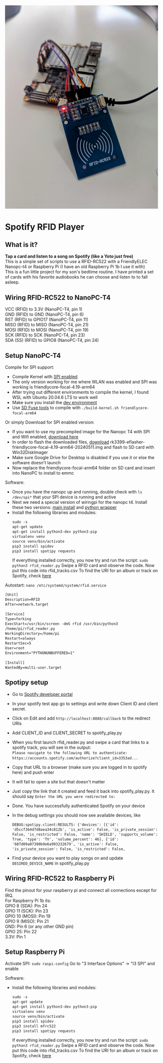 ![Nanopc_Rfid](https://github.com/mrchrisster/rfid_spotify/blob/main/media/PXL_20240529_172146660~2.jpg)

# Spotify RFID Player

## What is it?
**Tap a card and listen to a song on Spotify (like a Yoto just free)**  
This is a simple set of scripts to use a RFID-RC522 with a FriendlyELEC Nanopc-t4 or Raspberry Pi (I have an old Raspberry Pi 1b I use it with)  
This is a fun little project for my son's bedtime routine. I have printed a set of cards with his favorite audiobooks he can choose and listen to to fall asleep.  


## Wiring RFID-RC522 to NanoPC-T4
  
VCC (RFID) to 3.3V (NanoPC-T4, pin 1)  
GND (RFID) to GND (NanoPC-T4, pin 6)  
RST (RFID) to GPIO17 (NanoPC-T4, pin 11)  
MISO (RFID) to MISO (NanoPC-T4, pin 21)  
MOSI (RFID) to MOSI (NanoPC-T4, pin 19)  
SCK (RFID) to SCK (NanoPC-T4, pin 23)  
SDA (SS) (RFID) to GPIO8 (NanoPC-T4, pin 24)  
  
## Setup NanoPC-T4
  
Compile for SPI support:
- Compile Kernel with [SPI enabled](https://wiki.friendlyelec.com/wiki/index.php/SPI)
- The only version working for me where WLAN was enabled and SPI was working is friendlycore-focal-4.19-arm64
- After trying out different environments to compile the kernel, I found WSL with Ubuntu 20.04.6 LTS to work well
- Make sure you install the [dev environment](https://github.com/friendlyarm/build-env-on-ubuntu-bionic)
- Use [SD Fuse tools](https://github.com/friendlyarm/sd-fuse_rk3399) to compile  with `./build-kernel.sh friendlycore-focal-arm64`

Or simply Download for SPI enabled version:
  - If you want to use my precompiled image for the Nanopc T4 with SPI and Wifi enabled, [download here](https://drive.google.com/file/d/1pRt_ehEy8QNT3_qfBpB8euX4WRCSb2db/view?usp=sharing)  
  - In order to flash the downloaded files, [download](https://download.friendlyelec.com/NanoPC-T4) rk3399-eflasher-friendlycore-focal-4.19-arm64-20240511.img and flash to SD card with Win32DiskImager  
  - Make sure Google Drive for Desktop is disabled if you use it or else the software doesn't launch
  - Now replace the friendlycore-focal-arm64 folder on SD card and insert into NanoPC to install to emmc
  
Software:
  - Once you have the nanopc up and running, double check with `ls /dev/spi*` that your SPI device is running and active
  - Next we need a special version of wiringpi for the nanopc t4. Install these two versions: [main install](https://wiki.friendlyelec.com/wiki/index.php/WiringPi_for_RK3399) and [python wrapper](https://wiki.friendlyelec.com/wiki/index.php/WiringPi-Python_for_RK3399)
  - Install the following libraries and modules:
    ```
    sudo -s
    apt-get update
    apt-get install python3-dev python3-pip
    virtualenv venv
    source venv/bin/activate
    pip3 install spidev
    pip3 install spotipy requests
    ```
    If everything installed correctly, you now try and run the script:
    `sudo python3 rfid_reader.py`
    Swipe a RFID card and observe the code. Now put this code into rfid_tracks.csv
    To find the URI for an album or track on Spotify, check [here](https://support.spotify.com/us/artists/article/finding-your-artist-url/)

Autostart:
`nano /etc/systemd/system/rfid.service`
```                                        
[Unit]
Description=RFID
After=network.target

[Service]
Type=forking
ExecStart=/usr/bin/screen -dmS rfid /usr/bin/python3 /home/pi/rfid_reader.py
WorkingDirectory=/home/pi
Restart=always
RestartSec=5
User=root
Environment="PYTHONUNBUFFERED=1"

[Install]
WantedBy=multi-user.target
```


## Spotipy setup
- Go to [Spotify developer portal](https://developer.spotify.com/dashboard)
- In your spotify test app go to settings and write down Client ID and client secret.
- Click on Edit and add `http://localhost:8888/callback` to the redirect URIs
- Add CLIENT_ID and CLIENT_SECRET to spotify_play.py
  
- When you first launch rfid_reader.py and swipe a card that links to a spotify track, you will see in the output:  
`Please navigate to the following URL to authenticate: https://accounts.spotify.com/authorize?client_id=3353ad...`  
- Copy that URL to a browser (make sure you are logged in to spotify here) and push enter
- It will fail to open a site but that doesn't matter
- Just copy the link that it created and feed it back into spotify_play.py. It should say `Enter the URL you were redirected to:`
- Done. You have successfully authenticated Spotify on your device
  
- In the debug settings you should now see available devices, like
  ```
  DEBUG:spotipy.client:RESULTS: {'devices': [{'id': 'd5ccf364d7d8aea34c812b', 'is_active': False, 'is_private_session': False, 'is_restricted': False, 'name': 'SHIELD', 'supports_volume': True, 'type': 'TV', 'volume_percent': 46}, {'id': '687d09a07390b9e6a993232679', 'is_active': False, 'is_private_session': False, 'is_restricted': False,
  ```
- Find your device you want to play songs on and update `DESIRED_DEVICE_NAME` in spotify_play.py

  

## Wiring RFID-RC522 to Raspberry Pi
  
Find the pinout for your raspberry pi and connect all connections except for IRQ.  
For Raspberry Pi 1b its:  
GPIO 8 (SDA): Pin 24  
GPIO 11 (SCK): Pin 23  
GPIO 10 (MOSI): Pin 19  
GPIO 9 (MISO): Pin 21  
GND: Pin 6 (or any other GND pin)  
GPIO 25: Pin 22  
3.3V: Pin 1  
  
## Setup Raspberry Pi
Activate SPI:
`sudo raspi-config`
Go to "3 Interface Options" -> "I3 SPI" and enable

Software:
  - Install the following libraries and modules:
    ```
    sudo -s
    apt-get update
    apt-get install python3-dev python3-pip
    virtualenv venv
    source venv/bin/activate
    pip3 install spidev
    pip3 install mfrc522
    pip3 install spotipy requests
    ```
    If everything installed correctly, you now try and run the script:
    `sudo python3 rfid_reader.py`
    Swipe a RFID card and observe the code. Now put this code into rfid_tracks.csv
    To find the URI for an album or track on Spotify, check [here](https://support.spotify.com/us/artists/article/finding-your-artist-url/)






